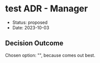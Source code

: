 # test ADR - Manager

* Status: proposed
* Date: 2023-10-03

## Decision Outcome

Chosen option: "", because comes out best.
